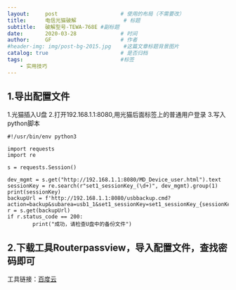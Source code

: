 ```yaml
---
layout:     post                    # 使用的布局（不需要改）
title:      电信光猫破解               # 标题 
subtitle:   破解型号-TEWA-768E #副标题
date:       2020-03-28              # 时间
author:     GF                      # 作者
#header-img: img/post-bg-2015.jpg    #这篇文章标题背景图片
catalog: true                       # 是否归档
tags:                               #标签
    - 实用技巧
---
```


## 1.导出配置文件
1.光猫插入U盘
2.打开192.168.1.1:8080,用光猫后面标签上的普通用户登录
3.写入python脚本
```
#!/usr/bin/env python3

import requests
import re

s = requests.Session()

dev_mgmt = s.get("http://192.168.1.1:8080/MD_Device_user.html").text
sessionKey = re.search(r"set1_sessionKey_(\d+)", dev_mgmt).group(1)
print(sessionKey)
backupUrl = f'http://192.168.1.1:8080/usbbackup.cmd?action=backup&subarea=usb1_1&set1_sessionKey=set1_sessionKey_{sessionKey}'
r = s.get(backupUrl)
if r.status_code == 200:
        print("成功，请检查U盘中的备份文件")
```
## 2.下载工具Routerpassview，导入配置文件，查找密码即可
工具链接：[百度云](https://www.python.org/downloads/windows/)